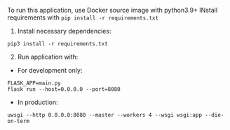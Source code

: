 To run this application, use Docker source image with python3.9+
INstall requirements with `pip install -r requirements.txt`

1. Install necessary dependencies:

```
pip3 install -r requirements.txt
```

2. Run application with:

 - For development only:
```
FLASK_APP=main.py
flask run --host=0.0.0.0 --port=8080
```

 - In production:

```
uwsgi --http 0.0.0.0:8080 --master --workers 4 --wsgi wsgi:app --die-on-term
```